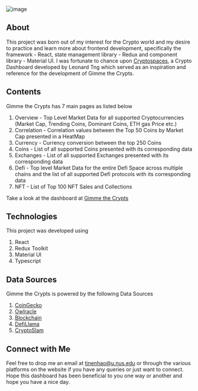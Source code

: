 ![image](https://user-images.githubusercontent.com/88677292/176935108-f8716d74-68cd-4d91-9703-090f953f9c10.png)

## About
This project was born out of my interest for the Crypto world and my desire to practice and learn more about frontend development, specifically the framework - React, state management library - Redux and component library - Material UI. I was fortunate to chance upon [Cryptospaces](https://cryptoscapes.org/), a Crypto Dashboard developed by Leonard Tng which served as an inspiration and reference for the development of Gimme the Crypts. 

## Contents
Gimme the Crypts has 7 main pages as listed below
 1. Overview - Top Level Market Data for all supported Cryptocurrencies (Market Cap, Trending Coins, Dominant Coins, ETH gas Price etc.)
 2. Correlation - Correlation values between the Top 50 Coins by Market Cap presented in a HeatMap
 3. Currency - Currency conversion between the top 250 Coins
 4. Coins - List of all supported Coins presented with its corresponding data
 5. Exchanges - List of all supported Exchanges presented with its corresponding data
 6. Defi - Top level Market Data for the entire Defi Space across multiple chains and the list of all supported Defi protocols with its corresponding data
 7. NFT - List of Top 100 NFT Sales and Collections
 
 Take a look at the dashboard at [Gimme the Crypts](https://gimme-the-crypts.vercel.app/)

## Technologies
This project was developed using
  1. React
  2. Redux Toolkit
  3. Material UI
  4. Typescript

## Data Sources
Gimme the Crypts is powered by the following Data Sources
  1. [CoinGecko](https://www.coingecko.com/)
  2. [Owlracle](https://owlracle.info/eth)
  3. [Blockchain](https://www.blockchain.com/)
  4. [DefiLlama](https://defillama.com/)
  5. [CryptoSlam](https://cryptoslam.io/)

## Connect with Me
Feel free to drop me an email at tinenhao@u.nus.edu or through the various platforms on the website if you have any queries or just want to connect. Hope this dashboard has been beneficial to you one way or another and hope you have a nice day. 
